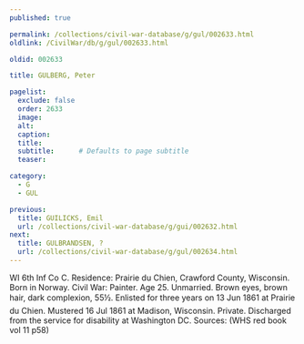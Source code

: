 ```yaml
---
published: true

permalink: /collections/civil-war-database/g/gul/002633.html
oldlink: /CivilWar/db/g/gul/002633.html

oldid: 002633

title: GULBERG, Peter

pagelist:
  exclude: false
  order: 2633
  image: 
  alt:
  caption:
  title:
  subtitle:      # Defaults to page subtitle
  teaser:

category: 
  - G 
  - GUL

previous:
  title: GUILICKS, Emil
  url: /collections/civil-war-database/g/gui/002632.html  
next:
  title: GULBRANDSEN, ?
  url: /collections/civil-war-database/g/gul/002634.html   
---
```

WI 6th Inf Co C. Residence: Prairie du Chien, Crawford County, Wisconsin. Born in Norway. Civil War: Painter. Age 25. Unmarried. Brown eyes, brown hair, dark complexion, 5&#146;5&frac12;&#148;. Enlisted for three years on 13 Jun 1861 at Prairie du Chien. Mustered 16 Jul 1861 at Madison, Wisconsin. Private. Discharged from the service for disability at Washington DC. Sources: (WHS red book vol 11 p58)